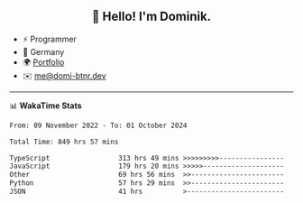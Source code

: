 <h2 align="center">👋 Hello! I'm Dominik.</h2>

- ⚡ Programmer
- 📍 Germany
- 🌍 [Portfolio](https://domi-btnr.dev)
- ✉️ [me@domi-btnr.dev](mailto://me@domi-btnr.dev)

---
📊 **WakaTime Stats**
<!--START_SECTION:waka-->

```txt
From: 09 November 2022 - To: 01 October 2024

Total Time: 849 hrs 57 mins

TypeScript                 313 hrs 49 mins >>>>>>>>>----------------   36.92 %
JavaScript                 179 hrs 20 mins >>>>>--------------------   21.10 %
Other                      69 hrs 56 mins  >>-----------------------   08.23 %
Python                     57 hrs 29 mins  >>-----------------------   06.76 %
JSON                       41 hrs          >------------------------   04.82 %
```

<!--END_SECTION:waka-->
